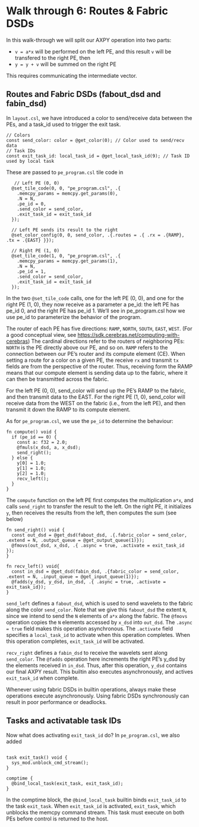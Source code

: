 # Walk through 6: Routes & Fabric DSDs

In this walk-through we will split our AXPY operation into two parts:

* `v = a*x` will be performed on the left PE, and this result `v` will be transfered to the right PE, then
* `y = y + v` will be summed on the right PE

This requires communicating the intermediate vector.

## Routes and Fabric DSDs (fabout_dsd and fabin_dsd)

In `layout.csl`, we have introduced a color to send/receive data between the PEs, and a task_id used to trigger the exit task.

```
// Colors
const send_color: color = @get_color(0); // Color used to send/recv data 
// Task IDs
const exit_task_id: local_task_id = @get_local_task_id(9); // Task ID used by local task

```
These are passed to `pe_program.csl` tile code in 
```
   // Left PE (0, 0)
  @set_tile_code(0, 0, "pe_program.csl", .{
    .memcpy_params = memcpy.get_params(0),
    .N = N,
    .pe_id = 0,
    .send_color = send_color,
    .exit_task_id = exit_task_id
  });

  // Left PE sends its result to the right
  @set_color_config(0, 0, send_color, .{.routes = .{ .rx = .{RAMP}, .tx = .{EAST} }});

  // Right PE (1, 0)
  @set_tile_code(1, 0, "pe_program.csl", .{
    .memcpy_params = memcpy.get_params(1),
    .N = N,
    .pe_id = 1,
    .send_color = send_color,
    .exit_task_id = exit_task_id
  });  
```

In the two `@set_tile_code` calls, one for the left PE (0, 0), and one for the right PE (1, 0), they now receive as a parameter a pe_id: the left PE has pe_id 0, and the right PE has pe_id 1. We’ll see in pe_program.csl how we use pe_id to parameterize the behavior of the program.

The router of each PE has five directions: `RAMP`, `NORTH`, `SOUTH`, `EAST`, `WEST`. (For a good conceptual view, see https://sdk.cerebras.net/computing-with-cerebras) The cardinal directions refer to the routers of neighboring PEs: `NORTH` is the PE directly above our PE, and so on. `RAMP` refers to the connection between our PE’s router and its compute element (CE). When setting a route for a color on a given PE, the receive `rx` and transmit `tx` fields are from the perspective of the router. Thus, receiving form the RAMP means that our compute element is sending data up to the fabric, where it can then be transmitted across the fabric.

For the left PE (0, 0), send_color will send up the PE’s RAMP to the fabric, and then transmit data to the EAST. For the right PE (1, 0), send_color will receive data from the WEST on the fabric (i.e., from the left PE), and then transmit it down the RAMP to its compute element.

As for `pe_program.csl`, we use the `pe_id` to determine the behaviour:

```
fn compute() void {
  if (pe_id == 0) {
    const a: f32 = 2.0;
    @fmuls(x_dsd, a, x_dsd);
    send_right();
  } else {
    y[0] = 1.0;
    y[1] = 1.0;
    y[2] = 1.0;
    recv_left();
  }
}
```

The `compute` function on the left PE first computes the multiplication `a*x`, and calls `send_right` to transfer the result to the left. On the right PE, it initializes `y`, then receives the results from the left, then computes the sum (see below)

```
fn send_right() void {
  const out_dsd = @get_dsd(fabout_dsd, .{.fabric_color = send_color, .extend = N, .output_queue = @get_output_queue(1)});
  @fmovs(out_dsd, x_dsd, .{ .async = true, .activate = exit_task_id });
}

fn recv_left() void{
  const in_dsd = @get_dsd(fabin_dsd, .{fabric_color = send_color, .extent = N, .input_queue = @get_input_queue(1)});
  @fadds(y_dsd, y_dsd, in_dsd, .{ .async = true, .activate = exit_task_id});
}
```

`send_left` defines a `fabout_dsd`, which is used to send wavelets to the fabric along the color `send_color`. Note that we give this `fabout_dsd` the extent `N`, since we intend to send the `N` elements of `a*x` along the fabric. The `@fmovs` operation copies the `N` elements accessed by `x_dsd` into `out_dsd`. The `.async = true` field makes this operation asynchronous. The `.activate` field specifies a `local_task_id` to activate when this operation completes. When this operation completes, `exit_task_id` will be activated.

`recv_right` defines a `fabin_dsd` to receive the wavelets sent along `send_color`. The `@fadds` operation here increments the right PE’s y_dsd by the elements received in `in_dsd`. Thus, after this operation, `y_dsd` contains our final AXPY result. This builtin also executes asynchronously, and actives `exit_task_id` when complete. 

Whenever using fabric DSDs in builtin operations, always make these operations execute asynchronously. Using fabric DSDs synchronously can result in poor performance or deadlocks.

## Tasks and activatable task IDs

Now what does activating `exit_task_id` do? In `pe_program.csl`, we also added

```

task exit_task() void {
  sys_mod.unblock_cmd_stream();
}

comptime {
  @bind_local_task(exit_task, exit_task_id);
}

```

In the comptime block, the `@bind_local_task` builtin binds `exit_task_id` to the task `exit_task`. When `exit_task_id` is activated, `exit_task`, which unblocks the memcpy command stream. This task must execute on both PEs before control is returned to the host.

